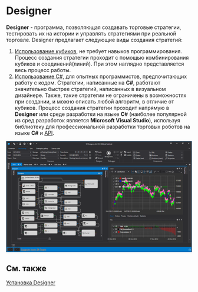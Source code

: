 # Designer

**Designer** \- программа, позволяющая создавать торговые стратегии, тестировать их на истории и управлять стратегиями при реальной торговле. Designer предлагает следующие виды создания стратегий: 

1. [Использование кубиков](designer/strategies/using_visual_designer.md), не требует навыков программирования. Процесс создания стратегии проходит с помощью комбинирования кубиков и соединений(линий). При этом наглядно представляется весь процесс работы.
2. [Использование C\#](designer/strategies/using_csharp.md), для опытных программистов, предпочитающих работу с кодом. Стратегии, написанные на **C\#**, работают значительно быстрее стратегий, написанных в визуальном дизайнере. Также, такие стратегии не ограничены в возможностях при создании, и можно описать любой алгоритм, в отличие от кубиков. Процесс создания стратегии проходит напрямую в **Designer** или среде разработки на языке **C\#** (наиболее популярной из сред разработок является **Microsoft Visual Studio**), используя библиотеку для профессиональной разработки торговых роботов на языке **C\#** и [API](api.md).

![StockSharpTitle 0](../images/StockSharpTitle_0.png)

## См. также

[Установка Designer](designer/installing_designer.md)

